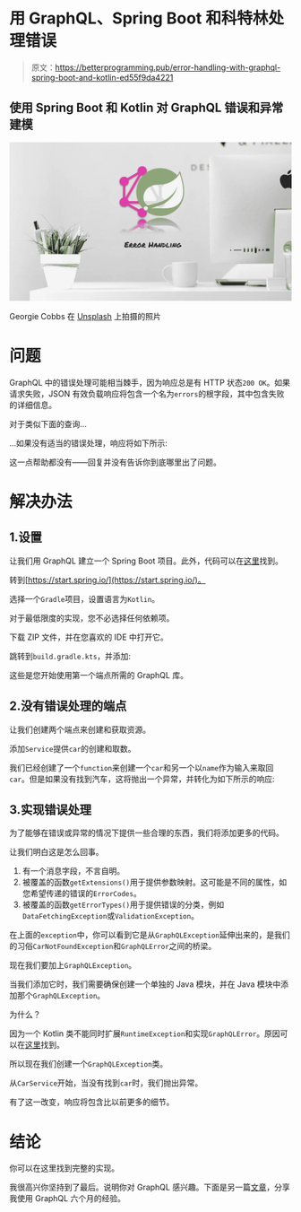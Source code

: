 # 用 GraphQL、Spring Boot 和科特林处理错误

> 原文：<https://betterprogramming.pub/error-handling-with-graphql-spring-boot-and-kotlin-ed55f9da4221>

## 使用 Spring Boot 和 Kotlin 对 GraphQL 错误和异常建模

![](img/4e447dd88b9e5f788a0bc0b31e412be0.png)

Georgie Cobbs 在 [Unsplash](https://unsplash.com/s/photos/work?utm_source=unsplash&utm_medium=referral&utm_content=creditCopyText) 上拍摄的照片

# 问题

GraphQL 中的错误处理可能相当棘手，因为响应总是有 HTTP 状态`200 OK`。如果请求失败，JSON 有效负载响应将包含一个名为`errors`的根字段，其中包含失败的详细信息。

对于类似下面的查询…

…如果没有适当的错误处理，响应将如下所示:

这一点帮助都没有——回复并没有告诉你到底哪里出了问题。

# 解决办法

## 1.设置

让我们用 GraphQL 建立一个 Spring Boot 项目。此外，代码可以在[这里](https://github.com/maniish-jaiin/graphql-error-handling)找到。

转到[https://start.spring.io/](https://start.spring.io/)。

选择一个`Gradle`项目，设置语言为`Kotlin`。

对于最低限度的实现，您不必选择任何依赖项。

下载 ZIP 文件，并在您喜欢的 IDE 中打开它。

跳转到`build.gradle.kts`，并添加:

这些是您开始使用第一个端点所需的 GraphQL 库。

## 2.没有错误处理的端点

让我们创建两个端点来创建和获取资源。

添加`Service`提供`car`的创建和取数。

我们已经创建了一个`function`来创建一个`car`和另一个以`name`作为输入来取回`car`。但是如果没有找到汽车，这将抛出一个异常，并转化为如下所示的响应:

## 3.实现错误处理

为了能够在错误或异常的情况下提供一些合理的东西，我们将添加更多的代码。

让我们明白这是怎么回事。

1.  有一个消息字段，不言自明。
2.  被覆盖的函数`getExtensions()`用于提供参数映射。这可能是不同的属性，如您希望传递的错误的`ErrorCodes`。
3.  被覆盖的函数`getErrorTypes()`用于提供错误的分类，例如`DataFetchingException`或`ValidationException`。

在上面的`exception`中，你可以看到它是从`GraphQLException`延伸出来的，是我们的习俗`CarNotFoundException`和`GraphQLError`之间的桥梁。

现在我们要加上`GraphQLException`。

当我们添加它时，我们需要确保创建一个单独的 Java 模块，并在 Java 模块中添加那个`GraphQLException`。

为什么？

因为一个 Kotlin 类不能同时扩展`RuntimeException`和实现`GraphQLError`。原因可以在[这里](https://github.com/graphql-java/graphql-java/issues/1022)找到。

所以现在我们创建一个`GraphQLException`类。

从`CarService`开始，当没有找到`car`时，我们抛出异常。

有了这一改变，响应将包含比以前更多的细节。

# 结论

你可以在这里找到完整的实现。

我很高兴你坚持到了最后。说明你对 GraphQL 感兴趣。下面是另一篇[文章](https://levelup.gitconnected.com/6-months-of-using-graphql-faa0fb68b4af)，分享我使用 GraphQL 六个月的经验。